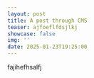 ```yaml
---
layout: post
title: A post through CMS
teaser: ajfoeflfdsjlkj
showcase: false
img: ''
date: 2025-01-23T19:25:00
---
```

fajihefhsalfj

